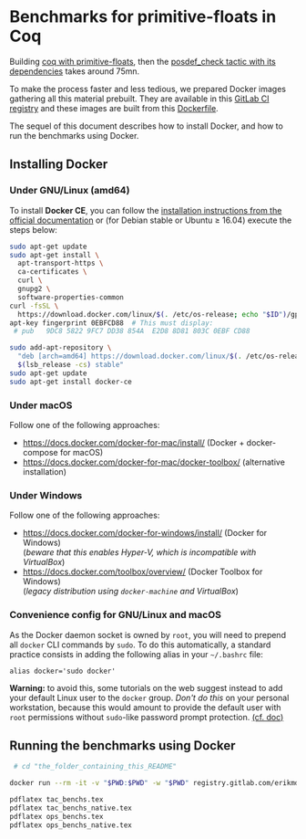 # Benchmarks for primitive-floats in Coq

Building
[coq with primitive-floats](https://github.com/validsdp/coq/tree/primitive-floats),
then the
[posdef_check tactic with its dependencies](https://github.com/validsdp/validsdp/blob/posdef_check/theories/posdef_check.v)
takes around 75mn.

To make the process faster and less tedious, we prepared Docker images
gathering all this material prebuilt. They are available in this
[GitLab CI registry](https://gitlab.com/erikmd/docker-coq-primitive-floats/container_registry)
and these images are built from this
[Dockerfile](https://gitlab.com/erikmd/docker-coq-primitive-floats/blob/master/Dockerfile).

The sequel of this document describes how to install Docker, and how
to run the benchmarks using Docker.

## Installing Docker

### Under GNU/Linux (amd64)

To install **Docker CE**, you can follow the
[installation instructions from the official documentation](https://docs.docker.com/install/#supported-platforms)
or (for Debian stable or Ubuntu ≥ 16.04) execute the steps below:

```bash
sudo apt-get update
sudo apt-get install \
  apt-transport-https \
  ca-certificates \
  curl \
  gnupg2 \
  software-properties-common
curl -fsSL \
  https://download.docker.com/linux/$(. /etc/os-release; echo "$ID")/gpg | sudo apt-key add -
apt-key fingerprint 0EBFCD88  # This must display:
 # pub   9DC8 5822 9FC7 DD38 854A  E2D8 8D81 803C 0EBF CD88

sudo add-apt-repository \
  "deb [arch=amd64] https://download.docker.com/linux/$(. /etc/os-release; echo "$ID") \
  $(lsb_release -cs) stable"
sudo apt-get update
sudo apt-get install docker-ce
```

### Under macOS

Follow one of the following approaches:

* <https://docs.docker.com/docker-for-mac/install/> (Docker + docker-compose for macOS)
* <https://docs.docker.com/docker-for-mac/docker-toolbox/> (alternative installation)

### Under Windows

Follow one of the following approaches:

* <https://docs.docker.com/docker-for-windows/install/> (Docker for Windows)  
  (*beware that this enables Hyper-V, which is incompatible with VirtualBox*)
* <https://docs.docker.com/toolbox/overview/> (Docker Toolbox for Windows)  
  (*legacy distribution using `docker-machine` and VirtualBox*)

### Convenience config for GNU/Linux and macOS

As the Docker daemon socket is owned by `root`, you will need to
prepend all `docker` CLI commands by `sudo`.
To do this automatically, a standard practice consists in adding the
following alias in your `~/.bashrc` file:

    alias docker='sudo docker'

**Warning:** to avoid this, some tutorials on the web suggest instead
to add your default Linux user to the `docker` group. *Don't do this*
on your personal workstation, because this would amount to provide the
default user with `root` permissions without `sudo`-like password
prompt protection.
[(cf. doc)](https://docs.docker.com/engine/security/security/#docker-daemon-attack-surface)

## Running the benchmarks using Docker

```bash
 # cd "the_folder_containing_this_README"

docker run --rm -it -v "$PWD:$PWD" -w "$PWD" registry.gitlab.com/erikmd/docker-coq-primitive-floats/master_compiler-edge ./run.sh

pdflatex tac_benchs.tex
pdflatex tac_benchs_native.tex
pdflatex ops_benchs.tex
pdflatex ops_benchs_native.tex
```
